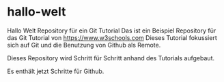 # hallo-welt
Hallo Welt Repository für ein Git Tutorial
Das ist ein Beispiel Repository für das Git Tutorial von https://www.w3schools.com
Dieses Tutorial fokussiert sich auf Git und die Benutzung von Github als Remote.

Dieses Repository wird Schritt für Schritt anhand des Tutorials aufgebaut.

Es enthält jetzt Schritte für Github.
